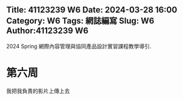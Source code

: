 Title: 41123239 W6
Date: 2024-03-28 16:00
Category: W6
Tags: 網誌編寫
Slug: W6
Author:41123239 W6
---

2024 Spring 網際內容管理與協同產品設計實習課程教學導引.


<!-- PELICAN_END_SUMMARY -->

# 第六周
我把我負責的影片上傳上去
